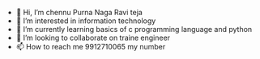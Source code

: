 - 👋 Hi, I’m chennu Purna Naga Ravi teja
- 👀 I’m interested in information technology
- 🌱 I’m currently learning basics of c programming language and python
- 💞️ I’m looking to collaborate on traine engineer
- 📫 How to reach me 9912710065 my number

<!---
9912710065/9912710065 is a ✨ special ✨ repository because its `README.md` (this file) appears on your GitHub profile.
You can click the Preview link to take a look at your changes.
--->
